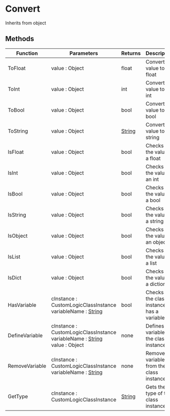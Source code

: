 # Convert
Inherits from object
## Methods
|Function|Parameters|Returns|Description|
|---|---|---|---|
|ToFloat|value : Object|float|Converts a value to a float|
|ToInt|value : Object|int|Converts a value to an int|
|ToBool|value : Object|bool|Converts a value to a bool|
|ToString|value : Object|[String](../static/String.md)|Converts a value to a string|
|IsFloat|value : Object|bool|Checks if the value is a float|
|IsInt|value : Object|bool|Checks if the value is an int|
|IsBool|value : Object|bool|Checks if the value is a bool|
|IsString|value : Object|bool|Checks if the value is a string|
|IsObject|value : Object|bool|Checks if the value is an object|
|IsList|value : Object|bool|Checks if the value is a list|
|IsDict|value : Object|bool|Checks if the value is a dictionary|
|HasVariable|cInstance : CustomLogicClassInstance<br/>variableName : [String](../static/String.md)|bool|Checks if the class instance has a variable|
|DefineVariable|cInstance : CustomLogicClassInstance<br/>variableName : [String](../static/String.md)<br/>value : Object|none|Defines a variable for the class instance|
|RemoveVariable|cInstance : CustomLogicClassInstance<br/>variableName : [String](../static/String.md)|none|Removes a variable from the class instance|
|GetType|cInstance : CustomLogicClassInstance|[String](../static/String.md)|Gets the type of the class instance|
